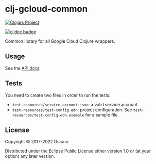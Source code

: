 # clj-gcloud-common

[![Clojars Project](https://img.shields.io/clojars/v/com.oscaro/clj-gcloud-common.svg)](https://clojars.org/com.oscaro/clj-gcloud-common)

[![cljdoc badge](https://cljdoc.org/badge/com.oscaro/clj-gcloud-common)](https://cljdoc.org/d/com.oscaro/clj-gcloud-common/CURRENT)

Common library for all Google Cloud Clojure wrappers.

## Usage

See the [API docs](https://cljdoc.org/d/com.oscaro/clj-gcloud-common/CURRENT/doc/readme)

## Tests

You need to create two files in order to run the tests:
* `test-resources/service-account.json`: a valid service account
* `test-resources/test-config.edn`: project configuration. See
  `test-resources/test-config.edn.example` for a sample file.

## License

Copyright © 2017-2022 Oscaro

Distributed under the Eclipse Public License either version 1.0 or (at
your option) any later version.
